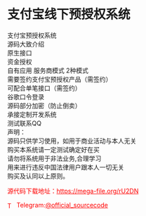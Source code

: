 # 支付宝线下预授权系统

支付宝预授权系统<br>源码大致介绍<br>原生接口<br>资金授权<br>自有应用  服务商模式 2种模式<br>需要签约支付宝预授权产品（需签约）<br>可配合单笔接口（需签约）<br>谷歌口令登录<br>源码部分加密（防止倒卖）<br>承接定制开发系统<br>测试联系QQ<br>声明：<br>源码只供学习使用，如用于商业活动与本人无关<br>购买本系统请一定测试确定好在买<br>请勿将系统用于非法业务,合理学习<br>用来进行违反中国法律用户跟本人一切无关<br>购买及认同以上原则。<br>


<p style="color: red;">源代码下载地址：<a href="https://mega-file.org/rU2DN" style="color: red;">https://mega-file.org/rU2DN</a></p><p style="color: red;"><img src="https://cdn-icons-png.flaticon.com/512/2111/2111646.png" alt="Telegram Icon" style="width: 16px; vertical-align: middle; margin-right: 5px;">Telegram:<a href="https://t.me/official_sourcecode" style="color: red;">@official_sourcecode</a></p>